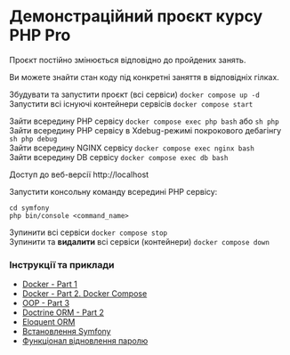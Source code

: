 # Демонстраційний проєкт курсу PHP Pro 

Проєкт постійно змінюється відповідно до пройдених занять.

Ви можете знайти стан коду під конкретні заняття в відповідніх гілках.

Збудувати та запустити проєкт (всі сервіси) `docker compose up -d`
Запустити всі існуючі контейнери сервісів `docker compose start`

Зайти всередину PHP сервісу `docker compose exec php bash` або `sh php`<br>
Зайти всередину PHP сервісу в Xdebug-режимі покрокового дебагінгу `sh php debug`<br>
Зайти всередину NGINX сервісу `docker compose exec nginx bash`<br>
Зайти всередину DB сервісу `docker compose exec db bash`

Доступ до веб-версії http://localhost

Запустити консольну команду всередині PHP сервісу:
```
cd symfony
php bin/console <command_name>
```
Зупинити всі сервіси `docker compose stop`<br>
Зупинити та **видалити** всі сервіси (контейнери) `docker compose down`

### Інструкції та приклади
* [Docker - Part 1](docs/docker_part_1.md)
* [Docker - Part 2. Docker Compose](docs/docker_part_2.md)
* [OOP - Part 3](docs/oop_part_3.md)
* [Doctrine ORM - Part 2](docs/doctrine_orm_part_2.md)
* [Eloquent ORM](docs/eloquent_orm.md)
* [Встановлення Symfony](docs/symfony_install.md)
* [Функціонал відновлення паролю](docs/reset_password.md)
